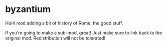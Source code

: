 # byzantium
Hoi4 mod adding a bit of history of Rome, the good stuff.

If you're going to make a sub-mod, great! Just make sure to link back to the original mod.
Redistribution will not be tolerated!
